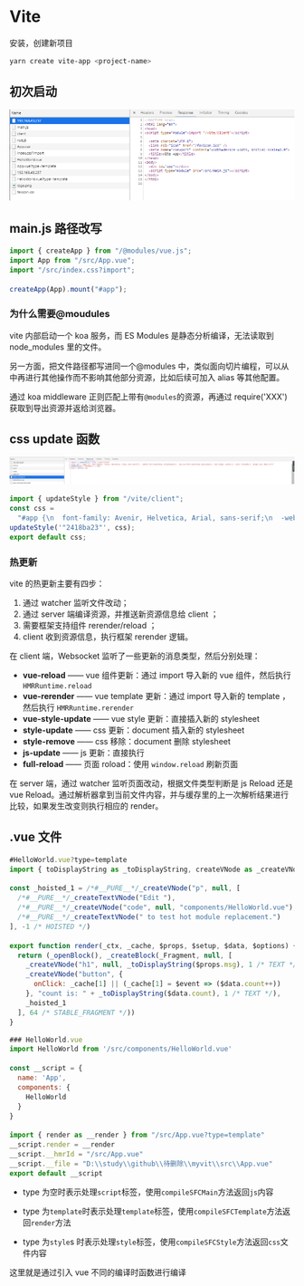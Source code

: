 # Vite

安装，创建新项目

```bash
yarn create vite-app <project-name>
```

## 初次启动

![image-20200920203608846](./images/image-20200920203608846.png)

## main.js 路径改写

```js
import { createApp } from "/@modules/vue.js";
import App from "/src/App.vue";
import "/src/index.css?import";

createApp(App).mount("#app");
```

### **为什么需要@moudules**

vite 内部启动一个 koa 服务，而 ES Modules 是静态分析编译，无法读取到 node_modules 里的文件。

另一方面，把文件路径都写进同一个@modules 中，类似面向切片编程，可以从中再进行其他操作而不影响其他部分资源，比如后续可加入 alias 等其他配置。

通过 koa middleware 正则匹配上带有`@modules`的资源，再通过 require('XXX')获取到导出资源并返给浏览器。

## css update 函数

![image-20200920203853087](./images/image-20200920203853087.png)

```js
import { updateStyle } from "/vite/client";
const css =
  "#app {\n  font-family: Avenir, Helvetica, Arial, sans-serif;\n  -webkit-font-smoothing: antialiased;\n  -moz-osx-font-smoothing: grayscale;\n  text-align: center;\n  color: #2c3e50;\n  margin-top: 60px;\n}\n";
updateStyle('"2418ba23"', css);
export default css;
```

### 热更新

vite 的热更新主要有四步：

1. 通过 watcher 监听文件改动；
2. 通过 server 端编译资源，并推送新资源信息给 client ；
3. 需要框架支持组件 rerender/reload ；
4. client 收到资源信息，执行框架 rerender 逻辑。

在 client 端，Websocket 监听了一些更新的消息类型，然后分别处理：

- **vue-reload** —— vue 组件更新：通过 import 导入新的 vue 组件，然后执行 `HMRRuntime.reload`
- **vue-rerender** —— vue template 更新：通过 import 导入新的 template ，然后执行 `HMRRuntime.rerender`
- **vue-style-update** —— vue style 更新：直接插入新的 stylesheet
- **style-update** —— css 更新：document 插入新的 stylesheet
- **style-remove** —— css 移除：document 删除 stylesheet
- **js-update** —— js 更新：直接执行
- **full-reload** —— 页面 roload：使用 `window.reload` 刷新页面

在 server 端，通过 watcher 监听页面改动，根据文件类型判断是 js Reload 还是 vue Reload。通过解析器拿到当前文件内容，并与缓存里的上一次解析结果进行比较，如果发生改变则执行相应的 render。

## .vue 文件

```js
#HelloWorld.vue?type=template
import { toDisplayString as _toDisplayString, createVNode as _createVNode, createTextVNode as _createTextVNode, Fragment as _Fragment, openBlock as _openBlock, createBlock as _createBlock } from "/@modules/vue.js"

const _hoisted_1 = /*#__PURE__*/_createVNode("p", null, [
  /*#__PURE__*/_createTextVNode("Edit "),
  /*#__PURE__*/_createVNode("code", null, "components/HelloWorld.vue"),
  /*#__PURE__*/_createTextVNode(" to test hot module replacement.")
], -1 /* HOISTED */)

export function render(_ctx, _cache, $props, $setup, $data, $options) {
  return (_openBlock(), _createBlock(_Fragment, null, [
    _createVNode("h1", null, _toDisplayString($props.msg), 1 /* TEXT */),
    _createVNode("button", {
      onClick: _cache[1] || (_cache[1] = $event => ($data.count++))
    }, "count is: " + _toDisplayString($data.count), 1 /* TEXT */),
    _hoisted_1
  ], 64 /* STABLE_FRAGMENT */))
}
```

```js
### HelloWorld.vue
import HelloWorld from '/src/components/HelloWorld.vue'

const __script = {
  name: 'App',
  components: {
    HelloWorld
  }
}

import { render as __render } from "/src/App.vue?type=template"
__script.render = __render
__script.__hmrId = "/src/App.vue"
__script.__file = "D:\\study\\github\\待删除\\myvit\\src\\App.vue"
export default __script
```

- type 为空时表示处理`script`标签，使用`compileSFCMain`方法返回`js`内容

- type 为`template`时表示处理`template`标签，使用`compileSFCTemplate`方法返回`render`方法

- type 为`style`s 时表示处理`style`标签，使用`compileSFCStyle`方法返回`css`文件内容

这里就是通过引入 vue 不同的编译时函数进行编译

